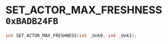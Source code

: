 # SET_ACTOR_MAX_FRESHNESS `0xBADB24FB`

```cpp
int SET_ACTOR_MAX_FRESHNESS(int _Unk0, int _Unk1);
```